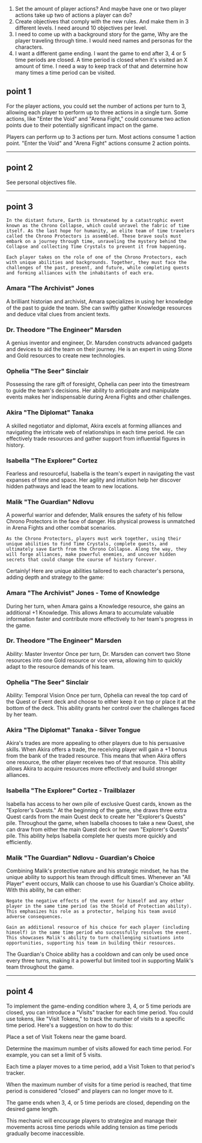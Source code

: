 1. Set the amount of player actions? And maybe have one or two player actions take up two of actions a player can do?
2. Create objectives that comply with the new rules. And make them in 3 different levels. I need around 10 objectives per level.
3. I need to come up with a background story for the game, Why are the player traveling through time. I would need names and personas for the characters.
4. I want a different game ending. I want the game to end after 3, 4 or 5 time periods are closed. A time period is closed when it's visited an X amount of time. I need a way to keep track of that and determine how many times a time period can be visited.


## point 1
For the player actions, you could set the number of actions per turn to 3, allowing each player to perform up to three actions in a single turn. Some actions, like "Enter the Void" and "Arena Fight," could consume two action points due to their potentially significant impact on the game.

Players can perform up to 3 actions per turn.
Most actions consume 1 action point.
"Enter the Void" and "Arena Fight" actions consume 2 action points.

---

## point 2

See personal objectives file.

---

## point 3

    In the distant future, Earth is threatened by a catastrophic event known as the Chrono Collapse, which could unravel the fabric of time itself. As the last hope for humanity, an elite team of time travelers called the Chrono Protectors is assembled. These brave souls must embark on a journey through time, unraveling the mystery behind the Collapse and collecting Time Crystals to prevent it from happening.

    Each player takes on the role of one of the Chrono Protectors, each with unique abilities and backgrounds. Together, they must face the challenges of the past, present, and future, while completing quests and forming alliances with the inhabitants of each era.

### Amara "The Archivist" Jones
A brilliant historian and archivist, Amara specializes in using her knowledge of the past to guide the team. She can swiftly gather Knowledge resources and deduce vital clues from ancient texts.

### Dr. Theodore "The Engineer" Marsden
A genius inventor and engineer, Dr. Marsden constructs advanced gadgets and devices to aid the team on their journey. He is an expert in using Stone and Gold resources to create new technologies.

### Ophelia "The Seer" Sinclair
Possessing the rare gift of foresight, Ophelia can peer into the timestream to guide the team's decisions. Her ability to anticipate and manipulate events makes her indispensable during Arena Fights and other challenges.

### Akira "The Diplomat" Tanaka
A skilled negotiator and diplomat, Akira excels at forming alliances and navigating the intricate web of relationships in each time period. He can effectively trade resources and gather support from influential figures in history.

### Isabella "The Explorer" Cortez
Fearless and resourceful, Isabella is the team's expert in navigating the vast expanses of time and space. Her agility and intuition help her discover hidden pathways and lead the team to new locations.

### Malik "The Guardian" Ndlovu
A powerful warrior and defender, Malik ensures the safety of his fellow Chrono Protectors in the face of danger. His physical prowess is unmatched in Arena Fights and other combat scenarios.

    As the Chrono Protectors, players must work together, using their unique abilities to find Time Crystals, complete quests, and ultimately save Earth from the Chrono Collapse. Along the way, they will forge alliances, make powerful enemies, and uncover hidden secrets that could change the course of history forever.



Certainly! Here are unique abilities tailored to each character's persona, adding depth and strategy to the game:

### Amara "The Archivist" Jones - Tome of Knowledge
During her turn, when Amara gains a Knowledge resource, she gains an additional +1 Knowledge. This allows Amara to accumulate valuable information faster and contribute more effectively to her team's progress in the game.

### Dr. Theodore "The Engineer" Marsden
Ability: Master Inventor
Once per turn, Dr. Marsden can convert two Stone resources into one Gold resource or vice versa, allowing him to quickly adapt to the resource demands of his team.

### Ophelia "The Seer" Sinclair
Ability: Temporal Vision
Once per turn, Ophelia can reveal the top card of the Quest or Event deck and choose to either keep it on top or place it at the bottom of the deck. This ability grants her control over the challenges faced by her team.

### Akira "The Diplomat" Tanaka - Silver Tongue
Akira's trades are more appealing to other players due to his persuasive skills. When Akira offers a trade, the receiving player will gain a +1 bonus from the bank of the traded resource. This means that when Akira offers one resource, the other player receives two of that resource. This ability allows Akira to acquire resources more effectively and build stronger alliances.

### Isabella "The Explorer" Cortez - Trailblazer
Isabella has access to her own pile of exclusive Quest cards, known as the "Explorer's Quests." At the beginning of the game, she draws three extra Quest cards from the main Quest deck to create her "Explorer's Quests" pile. Throughout the game, when Isabella chooses to take a new Quest, she can draw from either the main Quest deck or her own "Explorer's Quests" pile. This ability helps Isabella complete her quests more quickly and efficiently.

### Malik "The Guardian" Ndlovu - Guardian's Choice

Combining Malik's protective nature and his strategic mindset, he has the unique ability to support his team through difficult times. Whenever an "All Player" event occurs, Malik can choose to use his Guardian's Choice ability. With this ability, he can either:

    Negate the negative effects of the event for himself and any other player in the same time period (as the Shield of Protection ability). This emphasizes his role as a protector, helping his team avoid adverse consequences.

    Gain an additional resource of his choice for each player (including himself) in the same time period who successfully resolves the event. This showcases Malik's ability to turn challenging situations into opportunities, supporting his team in building their resources.

The Guardian's Choice ability has a cooldown and can only be used once every three turns, making it a powerful but limited tool in supporting Malik's team throughout the game.


---

## point 4
To implement the game-ending condition where 3, 4, or 5 time periods are closed, you can introduce a "Visits" tracker for each time period. You could use tokens, like "Visit Tokens," to track the number of visits to a specific time period. Here's a suggestion on how to do this:

Place a set of Visit Tokens near the game board.

Determine the maximum number of visits allowed for each time period. For example, you can set a limit of 5 visits.

Each time a player moves to a time period, add a Visit Token to that period's tracker.

When the maximum number of visits for a time period is reached, that time period is considered "closed" and players can no longer move to it.

The game ends when 3, 4, or 5 time periods are closed, depending on the desired game length.

This mechanic will encourage players to strategize and manage their movements across time periods while adding tension as time periods gradually become inaccessible.